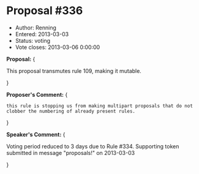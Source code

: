 Proposal #336
============= 
* Author: Renning
* Entered: 2013-03-03
* Status: voting
* Vote closes: 2013-03-06 0:00:00

__Proposal:__
{

This proposal transmutes rule 109, making it mutable.

}

__Proposer's Comment:__
{
  
    this rule is stopping us from making multipart proposals that do not
    clobber the numbering of already present rules.

}

__Speaker's Comment:__
{
  
  Voting period reduced to 3 days due to Rule #334.
  Supporting token submitted in message "proposals!" on 2013-03-03 
  
}
